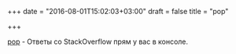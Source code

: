 +++
date = "2016-08-01T15:02:03+03:00"
draft = false
title = "pop"

+++

<p><a href="https://github.com/Alexrs95/pop">pop</a>&nbsp;- Ответы со&nbsp;StackOverflow прям у вас в консоле.</p>

